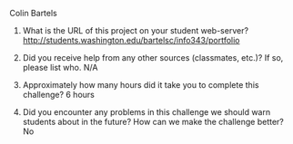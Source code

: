 Colin Bartels

1. What is the URL of this project on your student web-server?
	http://students.washington.edu/bartelsc/info343/portfolio

2. Did you receive help from any other sources (classmates, etc.)? If so, please list who.
N/A

3. Approximately how many hours did it take you to complete this challenge?
6 hours

4. Did you encounter any problems in this challenge we should warn students about in the future? How can we make the challenge better?
No